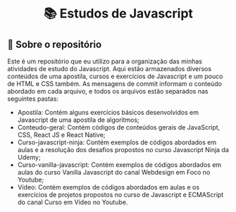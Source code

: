 <h1 align="center">
  📚 Estudos de Javascript
</h1>


## :rocket: Sobre o repositório

Este é um repositório que eu utilizo para a organização das minhas atividades de estudo do Javascript. Aqui estão armazenados diversos conteúdos de uma apostila, cursos e exercícios de Javascript e um pouco de HTML e CSS também. As mensagens de commit informam o conteúdo abordado em cada arquivo, e todos os arquivos estão separados nas seguintes pastas:
- Apostila: Contém alguns exercícios básicos desenvolvidos em Javascript de uma apostila de algoritmos;
- Conteudo-geral: Contém códigos de conteúdos gerais de JavaScript, CSS, React JS e React Native;
- Curso-javascript-ninja: Contém exemplos de códigos abordados em aulas e a resolução dos desafios propostos no curso Javascript Ninja da Udemy;
- Curso-vanilla-javascript: Contém exemplos de códigos abordados em aulas do curso Vanilla Javascript do canal Webdesign em Foco no Youtube;
- Vídeo: Contém exemplos de códigos abordados em aulas e os exercícios de projetos propostos no curso de Javascript e ECMAScript do canal Curso em Vídeo no Youtube.
